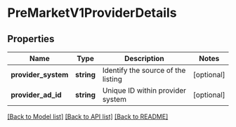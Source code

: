 # PreMarketV1ProviderDetails

## Properties
Name | Type | Description | Notes
------------ | ------------- | ------------- | -------------
**provider_system** | **string** | Identify the source of the listing | [optional] 
**provider_ad_id** | **string** | Unique ID within provider system | [optional] 

[[Back to Model list]](../../README.md#documentation-for-models) [[Back to API list]](../../README.md#documentation-for-api-endpoints) [[Back to README]](../../README.md)

